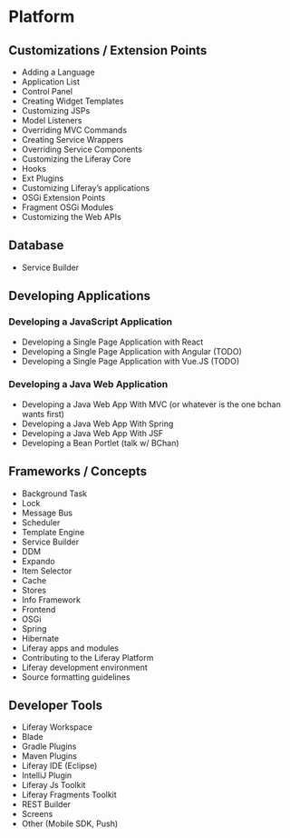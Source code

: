# Platform

## Customizations / Extension Points

* Adding a Language
* Application List
* Control Panel
* Creating Widget Templates
* Customizing JSPs
* Model Listeners
* Overriding MVC Commands
* Creating Service Wrappers
* Overriding Service Components
* Customizing the Liferay Core
* Hooks
* Ext Plugins
* Customizing Liferay’s applications
* OSGi Extension Points
* Fragment OSGi Modules
* Customizing the Web APIs

## Database

* Service Builder

## Developing Applications

### Developing a JavaScript Application

* Developing a Single Page Application with React
* Developing a Single Page Application with Angular (TODO)
* Developing a Single Page Application with Vue.JS (TODO)

### Developing a Java Web Application

* Developing a Java Web App With MVC (or whatever is the one bchan wants first)
* Developing a Java Web App With Spring
* Developing a Java Web App With JSF
* Developing a Bean Portlet (talk w/ BChan)

## Frameworks / Concepts

* Background Task
* Lock
* Message Bus
* Scheduler
* Template Engine
* Service Builder
* DDM
* Expando
* Item Selector
* Cache
* Stores
* Info Framework
* Frontend
* OSGi
* Spring
* Hibernate
* Liferay apps and modules
* Contributing to the Liferay Platform
* Liferay development environment
* Source formatting guidelines

## Developer Tools

* Liferay Workspace
* Blade
* Gradle Plugins
* Maven Plugins
* Liferay IDE (Eclipse)
* IntelliJ Plugin
* Liferay Js Toolkit
* Liferay Fragments Toolkit
* REST Builder
* Screens
* Other (Mobile SDK, Push)
